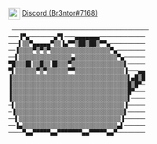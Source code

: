 <!--
**br3ntor/br3ntor** is a ✨ _special_ ✨ repository because its `README.md` (this file) appears on your GitHub profile.

Here are some ideas to get you started:

- 🔭 I’m currently working on ...
- 🌱 I’m currently learning ...
- 👯 I’m looking to collaborate on ...
- 🤔 I’m looking for help with ...
- 💬 Ask me about ...
- 📫 How to reach me: ...
- 😄 Pronouns: ...
- ⚡ Fun fact: ...
-->
<img src="https://img.icons8.com/?size=512&id=wtEAYiCLYgtq&format=png" width="24px" align="center"> [Discord (Br3ntor#7168)](https://discord.gg)<br />
```
 ───────────────────────────────────────
───▐▀▄───────▄▀▌───▄▄▄▄▄▄▄─────────────
───▌▒▒▀▄▄▄▄▄▀▒▒▐▄▀▀▒██▒██▒▀▀▄──────────
──▐▒▒▒▒▀▒▀▒▀▒▒▒▒▒▒▒▒▒▒▒▒▒▒▒▒▒▀▄────────
──▌▒▒▒▒▒▒▒▒▒▒▒▒▒▒▒▄▒▒▒▒▒▒▒▒▒▒▒▒▀▄──────
▀█▒▒▒█▌▒▒█▒▒▐█▒▒▒▀▒▒▒▒▒▒▒▒▒▒▒▒▒▒▒▌─────
▀▌▒▒▒▒▒▒▀▒▀▒▒▒▒▒▒▀▀▒▒▒▒▒▒▒▒▒▒▒▒▒▒▐───▄▄
▐▒▒▒▒▒▒▒▒▒▒▒▒▒▒▒▒▒▒▒▒▒▒▒▒▒▒▒▒▒▒▒▒▒▌▄█▒█
▐▒▒▒▒▒▒▒▒▒▒▒▒▒▒▒▒▒▒▒▒▒▒▒▒▒▒▒▒▒▒▒▒▒█▒█▀─
▐▒▒▒▒▒▒▒▒▒▒▒▒▒▒▒▒▒▒▒▒▒▒▒▒▒▒▒▒▒▒▒▒▒█▀───
▐▒▒▒▒▒▒▒▒▒▒▒▒▒▒▒▒▒▒▒▒▒▒▒▒▒▒▒▒▒▒▒▒▒▌────
─▌▒▒▒▒▒▒▒▒▒▒▒▒▒▒▒▒▒▒▒▒▒▒▒▒▒▒▒▒▒▒▒▐─────
─▐▒▒▒▒▒▒▒▒▒▒▒▒▒▒▒▒▒▒▒▒▒▒▒▒▒▒▒▒▒▒▒▌─────
──▌▒▒▒▒▒▒▒▒▒▒▒▒▒▒▒▒▒▒▒▒▒▒▒▒▒▒▒▒▒▐──────
──▐▄▒▒▒▒▒▒▒▒▒▒▒▒▒▒▒▒▒▒▒▒▒▒▒▒▒▒▒▄▌──────
────▀▄▄▀▀▀▀▀▄▄▀▀▀▀▀▀▀▄▄▀▀▀▀▀▄▄▀────────
```
